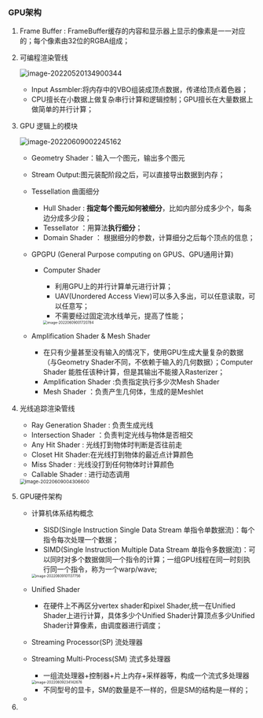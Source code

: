 ### GPU架构

1. Frame Buffer : FrameBuffer缓存的内容和显示器上显示的像素是一一对应的；每个像素由32位的RGBA组成；

2. 可编程渲染管线

   ![image-20220520134900344](C:\Users\51039\AppData\Roaming\Typora\typora-user-images\image-20220520134900344.png)

   - Input Assmbler:将内存中的VBO组装成顶点数据，传递给顶点着色器；
   - CPU擅长在小数据上做复杂串行计算和逻辑控制；GPU擅长在大量数据上做简单的并行计算；

3. GPU 逻辑上的模块

   ![image-20220609002245162](C:\Users\51039\AppData\Roaming\Typora\typora-user-images\image-20220609002245162.png)

   - Geometry Shader：输入一个图元，输出多个图元

   - Stream Output:图元装配阶段之后，可以直接导出数据到内存；

   - Tessellation  曲面细分

     - Hull Shader : **指定每个图元如何被细分**，比如内部分成多少个，每条边分成多少段；
     - Tessellator ：用算法**执行细分**；
     - Domain Shader ： 根据细分的参数，计算细分之后每个顶点的信息；

   - GPGPU (General Purpose computing on GPUS、GPU通用计算)

     - Computer Shader

       - 利用GPU上的并行计算单元进行计算；
       - UAV(Unordered Access View)可以多入多出，可以任意读取，可以任意写；
       - 不需要经过固定流水线单元，提高了性能；

       <img src="C:\Users\51039\AppData\Roaming\Typora\typora-user-images\image-20220609001720784.png" alt="image-20220609001720784" style="zoom: 50%;" />

   - Amplification Shader & Mesh Shader

     - 在只有少量甚至没有输入的情况下，使用GPU生成大量复杂的数据（与Geometry Shader不同，不依赖于输入的几何数据）；Computer Shader 能胜任该种计算，但是其输出不能接入Rasterizer；
     - Amplification Shader :负责指定执行多少次Mesh Shader
     - Mesh Shader ：负责产生几何体，生成的是Meshlet

4. 光线追踪渲染管线

   - Ray Generation Shader : 负责生成光线
   - Intersection Shader ：负责判定光线与物体是否相交
   - Any Hit Shader : 光线打到物体时判断是否往前走
   - Closet Hit Shader:在光线打到物体的最近点计算颜色
   - Miss Shader : 光线没打到任何物体时计算颜色
   - Callable Shader : 进行动态调用

   <img src="C:\Users\51039\AppData\Roaming\Typora\typora-user-images\image-20220609004306600.png" alt="image-20220609004306600" style="zoom:67%;" />

5. GPU硬件架构

   - 计算机体系结构概念

     - SISD(Single Instruction Single Data Stream 单指令单数据流)：每个指令每次处理一个数据；
     - SIMD(Single Instruction Multiple Data Stream 单指令多数据流)：可以同时对多个数据做同一个指令的计算；一组GPU线程在同一时刻执行同一个指令，称为一个warp/wave;

     <img src="C:\Users\51039\AppData\Roaming\Typora\typora-user-images\image-20220609101137756.png" alt="image-20220609101137756" style="zoom:50%;" />

   - Unified Shader

     - 在硬件上不再区分vertex shader和pixel Shader,统一在Unified Shader上进行计算，具体多少个Unified Shader计算顶点多少Unified Shader计算像素，由调度器进行调度；

   - Streaming Processor(SP) 流处理器

   - Streaming Multi-Process(SM) 流式多处理器 

     - 一组流处理器+控制器+片上内存+采样器等，构成一个流式多处理器

     <img src="C:\Users\51039\AppData\Roaming\Typora\typora-user-images\image-20220609234142676.png" alt="image-20220609234142676" style="zoom:50%;" />

     - 不同型号的显卡，SM的数量是不一样的，但是SM的结构是一样的；

       

   - 

     

6. 